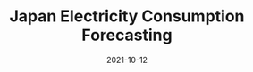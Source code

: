 ---
layout: project
title: Japan Electricity Consumption Forecasting
caption: Forecasting electricity consumption of Tokyo based on time series data and features.
description: >
  Extensive exploratory data analysis was done to filter out relevant features.
date: '2021-10-12'
image: 
  path: /assets/img/projects/japan-ec-forecast-xgboost.jpg
  # srcset: 
  #   1920w: /assets/img/projects/qwtel.jpg
  #   960w:  /assets/img/projects/qwtel@0,5x.jpg
  #   480w:  /assets/img/projects/qwtel@0,25x.jpg
links:
  - title: Link
    url: https://github.com/kev94yo/japan-electricity-forecasting
accent_color: '#4fb1ba'
accent_image:
  background: '#193747'
theme_color: '#193747'
sitemap: false
---